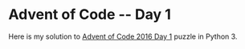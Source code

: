 # Advent of Code -- Day 1

Here is my solution to [Advent of Code 2016 Day 1](http://adventofcode.com/2016/day/1) puzzle in Python 3.